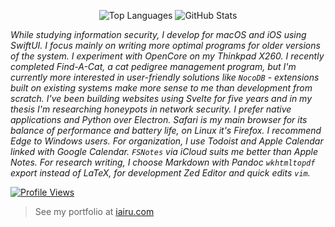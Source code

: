 <p align="center">
  <img src="https://github-readme-stats.vercel.app/api/top-langs/?username=iairu&layout=compact&theme=dark" alt="Top Languages" />
  <img src="https://github-readme-stats.vercel.app/api?username=iairu&show_icons=true&theme=dark" alt="GitHub Stats" />
</p>

*While studying information security, I develop for macOS and iOS using SwiftUI. I focus mainly on writing more optimal programs for older versions of the system. I experiment with OpenCore on my Thinkpad X260. I recently completed Find-A-Cat, a cat pedigree management program, but I'm currently more interested in user-friendly solutions like `NocoDB` - extensions built on existing systems make more sense to me than development from scratch. I've been building websites using Svelte for five years and in my thesis I'm researching honeypots in network security. I prefer native applications and Python over Electron. Safari is my main browser for its balance of performance and battery life, on Linux it's Firefox. I recommend Edge to Windows users. For organization, I use Todoist and Apple Calendar linked with Google Calendar. `FSNotes` via iCloud suits me better than Apple Notes. For research writing, I choose Markdown with Pandoc `wkhtmltopdf` export instead of LaTeX, for development Zed Editor and quick edits `vim`.*

<a href="https://github.com/iairu"><img src="https://komarev.com/ghpvc/?username=iairu&style=flat-square&color=blue" alt="Profile Views"/></a>

> See my portfolio at <a href="https://iairu.com">iairu.com</a>
